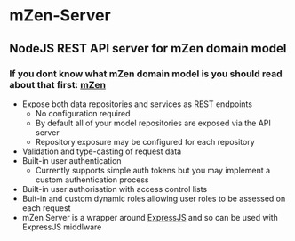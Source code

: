 # mZen-Server
## NodeJS REST API server for mZen domain model
### If you dont know what mZen domain model is you should read about that first: [mZen](https://github.com/kevin-foster/mZen)

- Expose both data repositories and services as REST endpoints
  - No configuration required
  - By default all of your model repositories are exposed via the API server
  - Repository exposure may be configured for each repository
- Validation and type-casting of request data
- Built-in user authentication 
  - Currently supports simple auth tokens but you may implement a custom authentication process
- Built-in user authorisation with access control lists
 - Buit-in and custom dynamic roles allowing user roles to be assessed on each request
- mZen Server is a wrapper around [ExpressJS](http://expressjs.com) and so can be used with ExpressJS middlware
